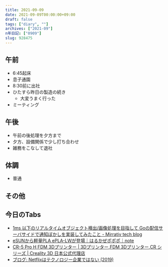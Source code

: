 ```yaml
---
title: 2021-09-09
date: 2021-09-09T00:00:00+09:00
draft: false
tags: ["diary", ""]
archives: ["2021-09"]
n年日記: ["0909"]
slug: 928475
---
```

## 午前
- 6:45起床
- 息子通園
- 8:30前に出社
- ひたすら昨日の製造の続き
  - 大変うまく行った
- ミーティング
## 午後
- 午前の後処理を夕方まで
- 夕方、設備関係で少し打ち合わせ
- 雑務をこなして退社
## 体調
- 普通
## その他
## 今日のTabs
- [1ms 以下のリアルタイムオブジェクト検出/画像処理を目指して Goの配信サーバサイドで通知ぼかしを実装してみたこと - Mirrativ tech blog](https://tech.mirrativ.stream/entry/mirrativ-serverside-notification-blur)
- [eSUNから軽量PLA ePLA-LWが登場｜はるかぜポポポ｜note](https://note.com/newspeak/n/nfd5bd82a8720)
- [CR-5 Pro H FDM 3Dプリンター | 3Dプリンター,FDM 3Dプリンター,CR シリーズ | Creality 3D 日本公式代理店](https://www.creality-3d.jp/shopdetail/000000000020/)
- [ブログ: Netflixはテクノロジー企業ではない (2019)](https://okuranagaimo.blogspot.com/2021/09/netflix-2019.html?m=1)